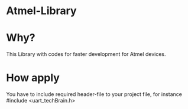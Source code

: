 # Atmel-Library

# Why?
This Library with codes for faster development for Atmel devices.
# How apply
You have to include required header-file to your project file, for instance #include <uart_techBrain.h>

